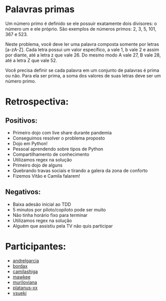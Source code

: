 Palavras primas
===================

Um número primo é definido se ele possuir exatamente dois divisores: o número um e ele
próprio. São exemplos de números primos: 2, 3, 5, 101, 367 e 523.

Neste problema, você deve ler uma palavra composta somente por letras [a-zA-Z]. Cada
letra possui um valor específico, a vale 1, b vale 2 e assim por diante, até a letra
z que vale 26. Do mesmo modo A vale 27, B vale 28, até a letra Z que vale 52.

Você precisa definir se cada palavra em um conjunto de palavras é prima ou não. Para
ela ser prima, a soma dos valores de suas letras deve ser um número primo.


Retrospectiva:
==============

Positivos:
----------
- Primeiro dojo com live share durante pandemia
- Conseguimos resolver o problema proposto
- Dojo em Python!
- Pessoal aprendendo sobre tipos de Python
- Compartilhamento de conhecimento
- Utilizamos regex na solução
- Primeiro dojo de alguns
- Quebrando travas sociais e tirando a galera da zona de conforto
- Fizemos Vitão e Camila falarem!

Negativos:
----------
- Baixa adesão inicial ao TDD
- 5 minutos por piloto/copiloto pode ser muito
- Não tinha horário fixo para terminar
- Utilizamos regex na solução
- Alguém que assistiu pela TV não quis participar

Participantes:
==============

* [andrelgarcia](https://github.com/andrelgarcia)
* [bordax](https://github.com/bordax)
* [camilashiga](https://github.com/camilashiga)
* [mawkee](https://github.com/mawkee)
* [muriloviana](https://github.com/muriloviana)
* [platanus-xx](https://github.com/platanus-xx)
* [vsueki](https://github.com/vsueki)

